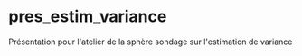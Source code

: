 # pres_estim_variance
Présentation pour l'atelier de la sphère sondage sur l'estimation de variance
